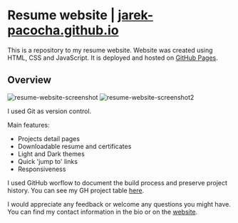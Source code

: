 # Resume website | <a href="https://jarek-pacocha.github.io" target="_blank">jarek-pacocha.github.io</a>
This is a repository to my resume website. Website was created using HTML, CSS and JavaScript. It is deployed and hosted on <a href="https://pages.github.com" target="_blank">GitHub Pages</a>.

## Overview

![resume-website-screenshot](https://jarek-pacocha.github.io/assets/images/resume-website-screenshot.png)
![resume-website-screenshot2](https://jarek-pacocha.github.io/assets/images/resume-website-screenshot2.png)

I used Git as version control.

Main features:

* Projects detail pages
* Downloadable resume and certificates
* Light and Dark themes
* Quick 'jump to' links
* Responsiveness

I used GitHub worflow to document the build process and preserve project history. You can see my GH project table <a href="https://github.com/users/jarek-pacocha/projects/3" target="_blank">here</a>.

I would appreciate any feedback or welcome any questions you might have. You can find my contact information in the bio or on the <a href="https://jarek-pacocha.github.io/" target="_blank">website</a>.
